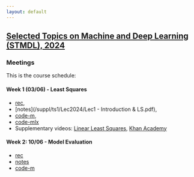 ```yaml
---
layout: default
---
```


## [Selected Topics on Machine and Deep Learning (STMDL), 2024](/suppl/ts1/ts1_main2024)

### Meetings
This is the course schedule:

#### Week 1 (03/06) - Least Squares
* [rec](https://sce-ac-il.zoom.us/rec/share/6Mn5qDiVPxjnEI2Os2IsYAtvri7RhztjGd0px34koqT81JwUAZ9RdO2hZAZ2Bvtp.Lsr0bY1nVdmY3HDA?startTime=1717420436000), 
* [notes](/suppl/ts1/Lec2024/Lec1 - Introduction & LS.pdf), 
* [code-m](/suppl/ts1/Lec2024/ls_regression.m), 
* [code-mlx](/suppl/ts1/Lec2024/ls_regression2.mlx) 
* Supplementary videos: [Linear Least Squares](https://www.youtube.com/watch?v=pKAPgUb4vL8), [Khan Academy](https://www.khanacademy.org/math/ap-statistics/bivariate-data-ap/xfb5d8e68:residuals/v/regression-residual-intro) 

#### Week 2: 10/06 - Model Evaluation
  * [rec]()
  * [notes]()
  * [code-m](/suppl/ts2/Lec2024/linear_fit_poly_example.m)